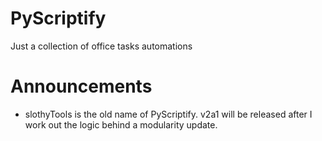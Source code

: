 # PyScriptify
Just a collection of office tasks automations

# Announcements
- slothyTools is the old name of PyScriptify. v2a1 will be released after I work out the logic behind a modularity update.
